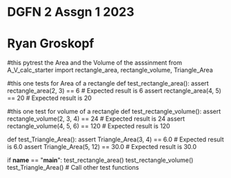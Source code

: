 # DGFN 2 Assgn 1 2023
# Ryan Groskopf
#this pytrest the Area and the Volume of the asssinment
from A_V_calc_starter import rectangle_area, rectangle_volume, Triangle_Area

#this one tests for Area of a rectangle
def test_rectangle_area():
    assert rectangle_area(2, 3) == 6  # Expected result is 6
    assert rectangle_area(4, 5) == 20  # Expected result is 20
    
#this one test for volume of a rectangle
def test_rectangle_volume():
    assert rectangle_volume(2, 3, 4) == 24  # Expected result is 24
    assert rectangle_volume(4, 5, 6) == 120  # Expected result is 120
    
def test_Triangle_Area():
    assert Triangle_Area(3, 4) == 6.0  # Expected result is 6.0
    assert Triangle_Area(5, 12) == 30.0  # Expected result is 30.0

if __name__ == "__main__":
    test_rectangle_area()
    test_rectangle_volume()
    test_Triangle_Area()
    # Call other test functions
